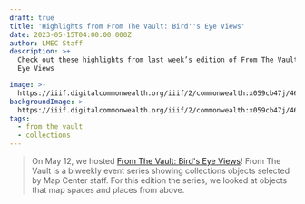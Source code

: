 ```yaml
---
draft: true
title: 'Highlights from From The Vault: Bird''s Eye Views'
date: 2023-05-15T04:00:00.000Z
author: LMEC Staff
description: >+
  Check out these highlights from last week’s edition of From The Vault: Bird's
  Eye Views

image: >-
  https://iiif.digitalcommonwealth.org/iiif/2/commonwealth:x059cb47j/463,573,4169,2599/2000,/0/default.jpg
backgroundImage: >-
  https://iiif.digitalcommonwealth.org/iiif/2/commonwealth:x059cb47j/463,573,4169,2599/2000,/0/default.jpg
tags:
  - from the vault
  - collections
---
```


> On May 12, we hosted [From The Vault: Bird's Eye Views](https://www.leventhalmap.org/event/from-the-vault-collections-showing-bird-s-eye-views/)! From The Vault is a biweekly event series showing collections objects selected by Map Center staff. For this edition the series, we looked at objects that map spaces and places from above.
